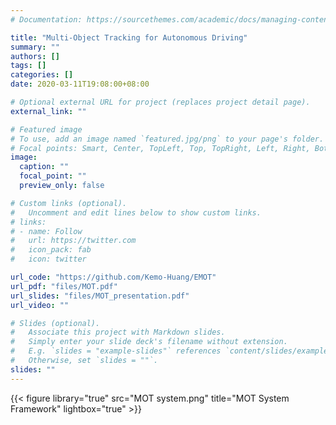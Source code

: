 ```yaml
---
# Documentation: https://sourcethemes.com/academic/docs/managing-content/

title: "Multi-Object Tracking for Autonomous Driving"
summary: ""
authors: []
tags: []
categories: []
date: 2020-03-11T19:08:00+08:00

# Optional external URL for project (replaces project detail page).
external_link: ""

# Featured image
# To use, add an image named `featured.jpg/png` to your page's folder.
# Focal points: Smart, Center, TopLeft, Top, TopRight, Left, Right, BottomLeft, Bottom, BottomRight.
image:
  caption: ""
  focal_point: ""
  preview_only: false

# Custom links (optional).
#   Uncomment and edit lines below to show custom links.
# links:
# - name: Follow
#   url: https://twitter.com
#   icon_pack: fab
#   icon: twitter

url_code: "https://github.com/Kemo-Huang/EMOT"
url_pdf: "files/MOT.pdf"
url_slides: "files/MOT_presentation.pdf"
url_video: ""

# Slides (optional).
#   Associate this project with Markdown slides.
#   Simply enter your slide deck's filename without extension.
#   E.g. `slides = "example-slides"` references `content/slides/example-slides.md`.
#   Otherwise, set `slides = ""`.
slides: ""
---
```


{{< figure library="true" src="MOT system.png" title="MOT System Framework" lightbox="true" >}}